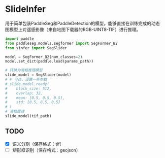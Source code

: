 # SlideInfer

用于简单包装PaddleSeg和PaddleDetection的模型，能够直接在训练完成的动态图模型上对遥感影像（来自地图下载器的RGB-UINT8-TIF）进行推理。

```python
import paddle
from paddleseg.models.segformer import SegFormer_B2
from sinfer import SegSlider

model = SegFormer_B2(num_classes=2)
model.set_dict(paddle.load(params_path))

# 转换为滑框推理模型
slide_model = SegSlider(model)
# # 可选，设置一些参数
# slide_model.ready(
#    block_size: 512,
#    overlap: 32,
#    mean: [0.5, 0.5, 0.5], 
#    std: [0.5, 0.5, 0.5]
# )
# 滑框推理
slide_model(tif_path)
```

## TODO

- [x] 语义分割（保存格式：tif）
- [ ] 矩形框识别（保存格式：geojson）
